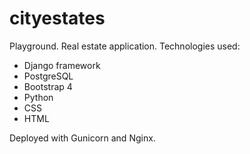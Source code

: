 # cityestates

Playground. Real estate application.
Technologies used:
 - Django framework
 - PostgreSQL
 - Bootstrap 4
 - Python
 - CSS
 - HTML

 Deployed with Gunicorn and Nginx.
